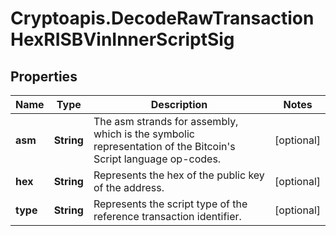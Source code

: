 # Cryptoapis.DecodeRawTransactionHexRISBVinInnerScriptSig

## Properties

Name | Type | Description | Notes
------------ | ------------- | ------------- | -------------
**asm** | **String** | The asm strands for assembly, which is the symbolic representation of the Bitcoin&#39;s Script language op-codes. | [optional] 
**hex** | **String** | Represents the hex of the public key of the address. | [optional] 
**type** | **String** | Represents the script type of the reference transaction identifier. | [optional] 


